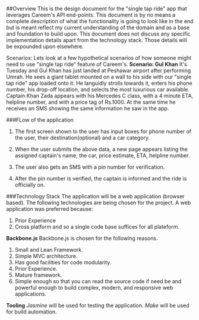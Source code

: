 ##Overview
This is the design document for the "single tap ride" app that leverages Careem's API end-points. This document is by no means a complete description of what the functionality is going to look like in the end but is meant reflect my current understanding of the domain and as a base and foundation to build upon.
This document does not discuss any specific implementation details apart from the technology stack. Those details will be expounded upon elsewhere.

Scenarios:
Lets look at a few hypothetical scenarios of how someone might need to use "single tap ride" feature of Careem's.
**Scenario: Gul Khan**
It's Tuesday and Gul Khan has just landed at Peshawar airport after performing Umrah. He sees a giant tablet mounted on a wall to his side with our "single tap ride" app loaded onto it. He languidly strolls towards it, enters his phone number, his drop-off location, and selects the most luxurious car available. Captain Khan Zada appears with his Mercedes C class, with a 4 minute ETA, helpline number, and with a price tag of Rs.1000. At the same time he receives an SMS showing the same information he saw in the app.

###FLow of the application
1. The first screen shown to the user has input boxes for phone number of the user, their destination(optional) and a car category.

2. When the user submits the above data, a new page appears listing the assigned captain's name, the car, price estimate, ETA, helpline number.

3. The user also gets an SMS with a pin number for verification.

4. After the pin number is verified, the captain is informed and the ride is officially on.

###Technology Stack
The application will be a web application (browser based). The following technologies are being chosen for the project. A web application was preferred because:

1. Prior Experience
2. Cross platform and so a single code base suffices for all plateform.

**Backbone.js**
Backbone.js is chosen for the following reasons.


1. Small and Lean Framework.
2. Simple MVC architecture.
3. Has good facilities for code modularity.
4. Prior Experience.
5. Mature framework.
6. Simple enough so that you can read the source code if need be and powerful enough to build complex, modern, and responsive web applications.

**Tooling**
_Jasmine_ will be used for testing the application.
_Make_ will be used for build automation.
